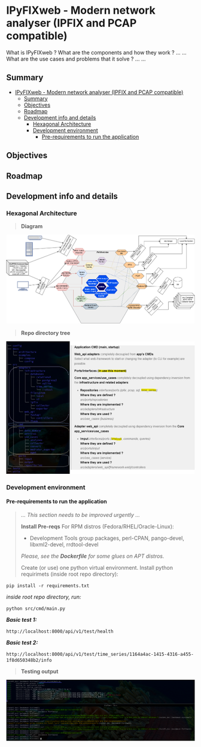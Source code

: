 # IPyFIXweb - Modern network analyser (IPFIX and PCAP compatible)

What is IPyFIXweb ? What are the components and how they work ?
...
...
What are the use cases and problems that it solve ?
...
...

## Summary

- [IPyFIXweb - Modern network analyser (IPFIX and PCAP compatible)](#ipyfixweb---modern-network-analyser-ipfix-and-pcap-compatible)
  - [Summary](#summary)
  - [Objectives](#objectives)
  - [Roadmap](#roadmap)
  - [Development info and details](#development-info-and-details)
    - [Hexagonal Architecture](#hexagonal-architecture)
    - [Development environment](#development-environment)
      - [Pre-requirements to run the application](#pre-requirements-to-run-the-application)

## Objectives

## Roadmap

## Development info and details

### Hexagonal Architecture

>**Diagram**

![architecture_hexagonal](/docs/architecture/hexagonal_architecture.png)

>**Repo directory tree**

![dir_tree](/docs/architecture/final_hexagonal_marked._dir_tree.png)

### Development environment

#### Pre-requirements to run the application

> *... This section needs to be improved urgently ...*
>
>**Install Pre-reqs**
>For RPM distros (Fedora/RHEL/Oracle-Linux):
>
>- Development Tools group packages, perl-CPAN, pango-devel, libxml2-devel, rrdtool-devel
>
>*Please, see the **Dockerfile** for some glues on APT distros.*
>
>Create (or use) one python virtual environment.
>Install python requirimets (inside root repo directory):

    pip install -r requirements.txt

*inside root repo directory, run:*

    python src/cmd/main.py

***Basic test 1:***

    http://localhost:8000/api/v1/test/health

***Basic test 2:***

    http://localhost:8000/api/v1/test/time_series/1164a4ac-1415-4316-a455-1f8d650348b2/info

>**Testing output**

![Testing](/docs/examples/starting_tests.png)
